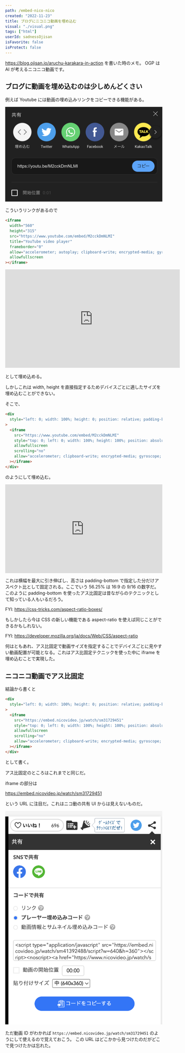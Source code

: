 ```yaml
---
path: /embed-nico-nico
created: "2022-11-23"
title: ブログにニコニコ動画を埋め込む
visual: "./visual.png"
tags: ["html"]
userId: sadnessOjisan
isFavorite: false
isProtect: false
---
```


<https://blog.ojisan.io/aruchu-karakara-in-action> を書いた時のメモ。
OGP は AI が考えるニコニコ動画です。

## ブログに動画を埋め込むのは少しめんどくさい

例えば Youtube には動画の埋め込みリンクをコピーできる機能がある。

![link](./link.png)

こういうリンクがあるので

```html
<iframe
  width="560"
  height="315"
  src="https://www.youtube.com/embed/M2cckDmNLMI"
  title="YouTube video player"
  frameborder="0"
  allow="accelerometer; autoplay; clipboard-write; encrypted-media; gyroscope; picture-in-picture"
  allowfullscreen
></iframe>
```

<iframe width="560" height="315" src="https://www.youtube.com/embed/M2cckDmNLMI" title="YouTube video player" frameborder="0" allow="accelerometer; autoplay; clipboard-write; encrypted-media; gyroscope; picture-in-picture" allowfullscreen></iframe>

として埋め込める。

しかしこれは width, height を直接指定するためデバイスごとに適したサイズを埋め込むことができない。

そこで、

```html
<div
  style="left: 0; width: 100%; height: 0; position: relative; padding-bottom: 56.25%;"
>
  <iframe
    src="https://www.youtube.com/embed/M2cckDmNLMI"
    style="top: 0; left: 0; width: 100%; height: 100%; position: absolute; border: 0;"
    allowfullscreen
    scrolling="no"
    allow="accelerometer; clipboard-write; encrypted-media; gyroscope; picture-in-picture;"
  ></iframe>
</div>
```

のようにして埋め込む。

<div style="left: 0; width: 100%; height: 0; position: relative; padding-bottom: 56.25%;"><iframe src="https://www.youtube.com/embed/M2cckDmNLMI" style="top: 0; left: 0; width: 100%; height: 100%; position: absolute; border: 0;" allowfullscreen scrolling="no" allow="accelerometer; clipboard-write; encrypted-media; gyroscope; picture-in-picture;"></iframe></div>

これは横幅を最大に引き伸ばし、高さは padding-bottom で指定した分だけアスペクト比として固定される。ここでいう 56.25% は 16:9 の 9/16 の数字だ。このように padding-bottom を使ったアス比固定は昔ながらのテクニックとして知っている人もいるだろう。

FYI: <https://css-tricks.com/aspect-ratio-boxes/>

もしかしたら今は CSS の新しい機能である aspect-ratio を使えば同じことができるかもしれない。

FYI: <https://developer.mozilla.org/ja/docs/Web/CSS/aspect-ratio>

何はともあれ、アス比固定で動画サイズを指定することでデバイスごとに見やすい動画配置が可能となる。これはアス比固定テクニックを使った中に iframe を埋め込むことで実現した。

## ニコニコ動画でアス比固定

結論から書くと

```html
<div
  style="left: 0; width: 100%; height: 0; position: relative; padding-bottom: 56.25%;"
>
  <iframe
    src="https://embed.nicovideo.jp/watch/sm31729451"
    style="top: 0; left: 0; width: 100%; height: 100%; position: absolute; border: 0;"
    allowfullscreen
    scrolling="no"
    allow="accelerometer; clipboard-write; encrypted-media; gyroscope; picture-in-picture;"
  ></iframe>
</div>
```

として書く。

アス比固定のところはこれまでと同じだ。

iframe の部分は

https://embed.nicovideo.jp/watch/sm31729451

という URL に注目だ。これはニコ動の共有 UI からは見えないものだ。

![nico nico link](./nico-link.png)

ただ動画 ID がわかれば `https://embed.nicovideo.jp/watch/sm31729451` のようにして使えるので覚えておこう。
この URL はどこかから見つけたのだがどこで見つけたかは忘れた。
